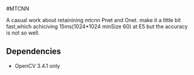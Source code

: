 #MTCNN

A casual work about retainining mtcnn Pnet and Onet. make it a little bit fast,which achiciving 15ms(1024*1024 minSize 60) at E5 but the accuracy is not so well.

## Dependencies

+ OpenCV 3.4.1 only

  ​
